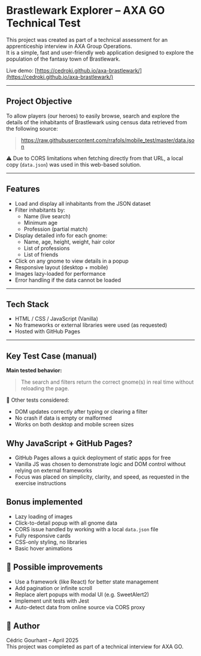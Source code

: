 # Brastlewark Explorer – AXA GO Technical Test

This project was created as part of a technical assessment for an apprenticeship interview in AXA Group Operations.  
It is a simple, fast and user-friendly web application designed to explore the population of the fantasy town of Brastlewark.

Live demo: [https://cedroki.github.io/axa-brastlewark/](https://cedroki.github.io/axa-brastlewark/)

---

##  Project Objective

To allow players (our heroes) to easily browse, search and explore the details of the inhabitants of Brastlewark using census data retrieved from the following source:

> https://raw.githubusercontent.com/rrafols/mobile_test/master/data.json

⚠️ Due to CORS limitations when fetching directly from that URL, a local copy (`data.json`) was used in this web-based solution.

---

##  Features

- Load and display all inhabitants from the JSON dataset
- Filter inhabitants by:
  - Name (live search)
  - Minimum age
  - Profession (partial match)
- Display detailed info for each gnome:
  - Name, age, height, weight, hair color
  - List of professions
  - List of friends
- Click on any gnome to view details in a popup
- Responsive layout (desktop + mobile)
- Images lazy-loaded for performance
- Error handling if the data cannot be loaded

---

##  Tech Stack

- HTML / CSS / JavaScript (Vanilla)
- No frameworks or external libraries were used (as requested)
- Hosted with GitHub Pages

---

##  Key Test Case (manual)

**Main tested behavior:**  
> The search and filters return the correct gnome(s) in real time without reloading the page.

💬 Other tests considered:
- DOM updates correctly after typing or clearing a filter
- No crash if data is empty or malformed
- Works on both desktop and mobile screen sizes



##  Why JavaScript + GitHub Pages?

- GitHub Pages allows a quick deployment of static apps for free
- Vanilla JS was chosen to demonstrate logic and DOM control without relying on external frameworks
- Focus was placed on simplicity, clarity, and speed, as requested in the exercise instructions



##  Bonus implemented

- Lazy loading of images
- Click-to-detail popup with all gnome data
- CORS issue handled by working with a local `data.json` file
- Fully responsive cards
- CSS-only styling, no libraries
- Basic hover animations



## 🚀 Possible improvements

- Use a framework (like React) for better state management
- Add pagination or infinite scroll
- Replace alert popups with modal UI (e.g. SweetAlert2)
- Implement unit tests with Jest
- Auto-detect data from online source via CORS proxy


## 👤 Author

Cédric Gourhant – April 2025  
This project was completed as part of a technical interview for AXA GO.
